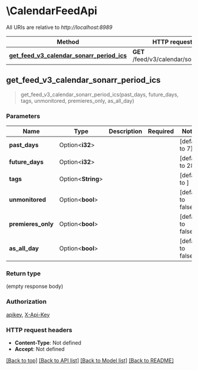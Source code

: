 # \CalendarFeedApi

All URIs are relative to *http://localhost:8989*

Method | HTTP request | Description
------------- | ------------- | -------------
[**get_feed_v3_calendar_sonarr_period_ics**](CalendarFeedApi.md#get_feed_v3_calendar_sonarr_period_ics) | **GET** /feed/v3/calendar/sonarr.ics | 



## get_feed_v3_calendar_sonarr_period_ics

> get_feed_v3_calendar_sonarr_period_ics(past_days, future_days, tags, unmonitored, premieres_only, as_all_day)


### Parameters


Name | Type | Description  | Required | Notes
------------- | ------------- | ------------- | ------------- | -------------
**past_days** | Option<**i32**> |  |  |[default to 7]
**future_days** | Option<**i32**> |  |  |[default to 28]
**tags** | Option<**String**> |  |  |[default to ]
**unmonitored** | Option<**bool**> |  |  |[default to false]
**premieres_only** | Option<**bool**> |  |  |[default to false]
**as_all_day** | Option<**bool**> |  |  |[default to false]

### Return type

 (empty response body)

### Authorization

[apikey](../README.md#apikey), [X-Api-Key](../README.md#X-Api-Key)

### HTTP request headers

- **Content-Type**: Not defined
- **Accept**: Not defined

[[Back to top]](#) [[Back to API list]](../README.md#documentation-for-api-endpoints) [[Back to Model list]](../README.md#documentation-for-models) [[Back to README]](../README.md)

